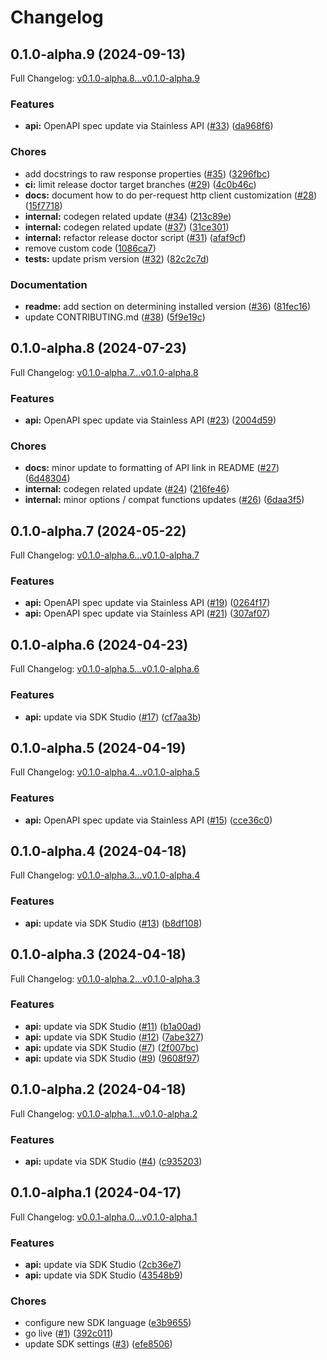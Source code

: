 # Changelog

## 0.1.0-alpha.9 (2024-09-13)

Full Changelog: [v0.1.0-alpha.8...v0.1.0-alpha.9](https://github.com/riza-io/riza-api-python/compare/v0.1.0-alpha.8...v0.1.0-alpha.9)

### Features

* **api:** OpenAPI spec update via Stainless API ([#33](https://github.com/riza-io/riza-api-python/issues/33)) ([da968f6](https://github.com/riza-io/riza-api-python/commit/da968f6116ea69d3f18779b86ae7e5a46408497d))


### Chores

* add docstrings to raw response properties ([#35](https://github.com/riza-io/riza-api-python/issues/35)) ([3296fbc](https://github.com/riza-io/riza-api-python/commit/3296fbcd7a63f514ac06a6c5f050da6ccc27b1bf))
* **ci:** limit release doctor target branches ([#29](https://github.com/riza-io/riza-api-python/issues/29)) ([4c0b46c](https://github.com/riza-io/riza-api-python/commit/4c0b46c06ba58f0d9b1c84bf338cb13b173c7b12))
* **docs:** document how to do per-request http client customization ([#28](https://github.com/riza-io/riza-api-python/issues/28)) ([15f7718](https://github.com/riza-io/riza-api-python/commit/15f77183f7f8069f65f69f9bdbe87c6fdb501676))
* **internal:** codegen related update ([#34](https://github.com/riza-io/riza-api-python/issues/34)) ([213c89e](https://github.com/riza-io/riza-api-python/commit/213c89e14a3dc14d8d14a7afeafa27c25f9e9ed6))
* **internal:** codegen related update ([#37](https://github.com/riza-io/riza-api-python/issues/37)) ([31ce301](https://github.com/riza-io/riza-api-python/commit/31ce301dea3fb6451f8d6684d0340dca9734ff38))
* **internal:** refactor release doctor script ([#31](https://github.com/riza-io/riza-api-python/issues/31)) ([afaf9cf](https://github.com/riza-io/riza-api-python/commit/afaf9cff9d0040728ec6ffc5b292bd0cdc53d439))
* remove custom code ([1086ca7](https://github.com/riza-io/riza-api-python/commit/1086ca7698b20f8bede98a41725b91a0eeb3dcbf))
* **tests:** update prism version ([#32](https://github.com/riza-io/riza-api-python/issues/32)) ([82c2c7d](https://github.com/riza-io/riza-api-python/commit/82c2c7daf2271cd2898346af14bd4988635b3de0))


### Documentation

* **readme:** add section on determining installed version ([#36](https://github.com/riza-io/riza-api-python/issues/36)) ([81fec16](https://github.com/riza-io/riza-api-python/commit/81fec16ebcd3fb6d26d3bab2dea3c1ed18134683))
* update CONTRIBUTING.md ([#38](https://github.com/riza-io/riza-api-python/issues/38)) ([5f9e19c](https://github.com/riza-io/riza-api-python/commit/5f9e19c50a08758c1025a7ae30020803c6704eab))

## 0.1.0-alpha.8 (2024-07-23)

Full Changelog: [v0.1.0-alpha.7...v0.1.0-alpha.8](https://github.com/riza-io/riza-api-python/compare/v0.1.0-alpha.7...v0.1.0-alpha.8)

### Features

* **api:** OpenAPI spec update via Stainless API ([#23](https://github.com/riza-io/riza-api-python/issues/23)) ([2004d59](https://github.com/riza-io/riza-api-python/commit/2004d599a7d953a0525d9e178f64a90f5f818d64))


### Chores

* **docs:** minor update to formatting of API link in README ([#27](https://github.com/riza-io/riza-api-python/issues/27)) ([6d48304](https://github.com/riza-io/riza-api-python/commit/6d4830432b9ec27c7160a7a563317cc74eddcf18))
* **internal:** codegen related update ([#24](https://github.com/riza-io/riza-api-python/issues/24)) ([216fe46](https://github.com/riza-io/riza-api-python/commit/216fe463845c8478895564cc052ae67c615e3c8f))
* **internal:** minor options / compat functions updates ([#26](https://github.com/riza-io/riza-api-python/issues/26)) ([6daa3f5](https://github.com/riza-io/riza-api-python/commit/6daa3f5dec20cce35c769c830205100fe8296a90))

## 0.1.0-alpha.7 (2024-05-22)

Full Changelog: [v0.1.0-alpha.6...v0.1.0-alpha.7](https://github.com/riza-io/riza-api-python/compare/v0.1.0-alpha.6...v0.1.0-alpha.7)

### Features

* **api:** OpenAPI spec update via Stainless API ([#19](https://github.com/riza-io/riza-api-python/issues/19)) ([0264f17](https://github.com/riza-io/riza-api-python/commit/0264f1720a39108489060c2621c5d0f1eead298f))
* **api:** OpenAPI spec update via Stainless API ([#21](https://github.com/riza-io/riza-api-python/issues/21)) ([307af07](https://github.com/riza-io/riza-api-python/commit/307af072f1c6babe273f106e77487ab4be84f01d))

## 0.1.0-alpha.6 (2024-04-23)

Full Changelog: [v0.1.0-alpha.5...v0.1.0-alpha.6](https://github.com/riza-io/riza-api-python/compare/v0.1.0-alpha.5...v0.1.0-alpha.6)

### Features

* **api:** update via SDK Studio ([#17](https://github.com/riza-io/riza-api-python/issues/17)) ([cf7aa3b](https://github.com/riza-io/riza-api-python/commit/cf7aa3bc0732faed46e89f6606e968c4f3f01f87))

## 0.1.0-alpha.5 (2024-04-19)

Full Changelog: [v0.1.0-alpha.4...v0.1.0-alpha.5](https://github.com/riza-io/riza-api-python/compare/v0.1.0-alpha.4...v0.1.0-alpha.5)

### Features

* **api:** OpenAPI spec update via Stainless API ([#15](https://github.com/riza-io/riza-api-python/issues/15)) ([cce36c0](https://github.com/riza-io/riza-api-python/commit/cce36c0b4cb84cf1ba6fe91c77df4117833dcea3))

## 0.1.0-alpha.4 (2024-04-18)

Full Changelog: [v0.1.0-alpha.3...v0.1.0-alpha.4](https://github.com/riza-io/riza-api-python/compare/v0.1.0-alpha.3...v0.1.0-alpha.4)

### Features

* **api:** update via SDK Studio ([#13](https://github.com/riza-io/riza-api-python/issues/13)) ([b8df108](https://github.com/riza-io/riza-api-python/commit/b8df10863e947363a911582eeee371f67db20ca0))

## 0.1.0-alpha.3 (2024-04-18)

Full Changelog: [v0.1.0-alpha.2...v0.1.0-alpha.3](https://github.com/riza-io/riza-api-python/compare/v0.1.0-alpha.2...v0.1.0-alpha.3)

### Features

* **api:** update via SDK Studio ([#11](https://github.com/riza-io/riza-api-python/issues/11)) ([b1a00ad](https://github.com/riza-io/riza-api-python/commit/b1a00adc91789b33848b241db2df14fa10e21cdc))
* **api:** update via SDK Studio ([#12](https://github.com/riza-io/riza-api-python/issues/12)) ([7abe327](https://github.com/riza-io/riza-api-python/commit/7abe3271497b4b25ebae4968f9e5983d23cd5509))
* **api:** update via SDK Studio ([#7](https://github.com/riza-io/riza-api-python/issues/7)) ([2f007bc](https://github.com/riza-io/riza-api-python/commit/2f007bc3355bfa36e7e056fd890635f4549e8d7c))
* **api:** update via SDK Studio ([#9](https://github.com/riza-io/riza-api-python/issues/9)) ([9608f97](https://github.com/riza-io/riza-api-python/commit/9608f9709fe4df610841daae63170dd47740b8b5))

## 0.1.0-alpha.2 (2024-04-18)

Full Changelog: [v0.1.0-alpha.1...v0.1.0-alpha.2](https://github.com/riza-io/riza-api-python/compare/v0.1.0-alpha.1...v0.1.0-alpha.2)

### Features

* **api:** update via SDK Studio ([#4](https://github.com/riza-io/riza-api-python/issues/4)) ([c935203](https://github.com/riza-io/riza-api-python/commit/c9352037d128ddf9a11ffd70b69143d1f1bbb74b))

## 0.1.0-alpha.1 (2024-04-17)

Full Changelog: [v0.0.1-alpha.0...v0.1.0-alpha.1](https://github.com/riza-io/riza-api-python/compare/v0.0.1-alpha.0...v0.1.0-alpha.1)

### Features

* **api:** update via SDK Studio ([2cb36e7](https://github.com/riza-io/riza-api-python/commit/2cb36e72a9fce9afc70ddc77cc45407dfdf0f862))
* **api:** update via SDK Studio ([43548b9](https://github.com/riza-io/riza-api-python/commit/43548b96188d5222bbe0a24c5bc1a289af61f3ef))


### Chores

* configure new SDK language ([e3b9655](https://github.com/riza-io/riza-api-python/commit/e3b9655672239194b90a9ed5fe585a46333ed13a))
* go live ([#1](https://github.com/riza-io/riza-api-python/issues/1)) ([392c011](https://github.com/riza-io/riza-api-python/commit/392c011821527c8f10a4f4618a2059aa3d8acc92))
* update SDK settings ([#3](https://github.com/riza-io/riza-api-python/issues/3)) ([efe8506](https://github.com/riza-io/riza-api-python/commit/efe85061f7268254a34659958a511b9d85d1454a))
